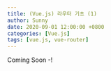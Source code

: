 ```yaml
---
title: (Vue.js) 라우터 기초 (1)
author: Sunny
date: 2020-09-01 12:00:00 +0800
categories: [Vue.js]
tags: [vue.js, vue-router]
---
```


Coming Soon -!
